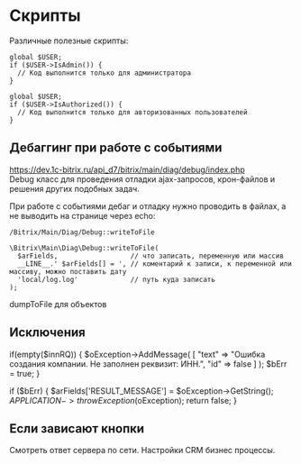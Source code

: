 # Скрипты
Различные полезные скрипты:

    global $USER;
    if ($USER->IsAdmin()) {
      // Код выполнится только для администратора
    }

    global $USER;
    if ($USER->IsAuthorized()) {
      // Код выполнится только для авторизованных пользователей
    }

## Дебаггинг при работе с событиями
https://dev.1c-bitrix.ru/api_d7/bitrix/main/diag/debug/index.php  
Debug класс для проведения отладки ajax-запросов, крон-файлов и решения других подобных задач.

При работе с событиями дебаг и отладку нужно проводить в файлах, а не выводить на странице через echo:

    /Bitrix/Main/Diag/Debug::writeToFile

    \Bitrix\Main\Diag\Debug::writeToFile(
      $arFields,                  // что записать, переменную или массив
      __LINE__.' $arFields[] = ', // коментарий к записи, к переменной или массиву, можно поставить дату
      'local/log.log'             // путь куда записать
    );

dumpToFile для объектов

## Исключения

  if(empty($innRQ)) {
    $oException->AddMessage(
      [
        "text" => "Ошибка создания компании. Не заполнен реквизит: ИНН.",
        "id" => false
      ]
    );
    $bErr = true;
  }

  if ($bErr) {
    $arFields['RESULT_MESSAGE'] = $oException->GetString();
    $APPLICATION->throwException($oException);
    return false;
  }

## Если зависают кнопки
Смотреть ответ сервера по сети. Настройки CRM бизнес процессы.
